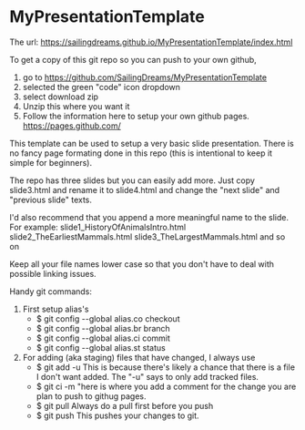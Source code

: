 # MyPresentationTemplate

The url: https://sailingdreams.github.io/MyPresentationTemplate/index.html

To get a copy of this git repo so you can push to your own github, 
1) go to 
https://github.com/SailingDreams/MyPresentationTemplate
2) selected the green "code" icon dropdown
3) select download zip
4) Unzip this where you want it
5) Follow the information here to setup your own github pages.
https://pages.github.com/

This template can be used to setup a very basic slide presentation. There is no 
fancy page formating done in this repo (this is intentional to keep it simple
for beginners).

The repo has three slides but you can easily add more.
Just copy slide3.html and rename it to slide4.html and change the "next slide" and
"previous slide" texts.

I'd also recommend that you append a more meaningful name to the slide. For
example:
slide1_HistoryOfAnimalsIntro.html
slide2_TheEarliestMammals.html
slide3_TheLargestMammals.html
and so on

Keep all your file names lower case so that you don't have to deal with possible linking issues. 

Handy git commands:
1) First setup alias's
   - $ git config --global alias.co checkout
   - $ git config --global alias.br branch
   - $ git config --global alias.ci commit
   - $ git config --global alias.st status
2) For adding (aka staging) files that have changed, I always use 
   - $ git add -u
     This is because there's likely a chance that there is a file I don't want added. The "-u" says to only add tracked files.
   - $ git ci -m "here is where you add a comment for the change you are plan to push to githug pages.
   - $ git pull 
   Always do a pull first before you push
   - $ git push
   This pushes your changes to git.